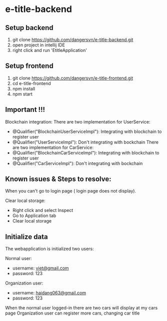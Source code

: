 # e-title-backend
## Setup backend
1. git clone https://github.com/dangersvn/e-title-backend.git
2. open project in intellij IDE
3. right click and run 'EtitleApplication'

## Setup frontend
1. git clone https://github.com/dangersvn/e-title-frontend.git
2. cd e-title-frontend
3. npm install
3. npm start

## Important !!!
Blockchain integration:
There are two implementation for UserService:
- @Qualifier("BlockchainUserServiceImpl"): Integrating with blockchain to register user
- @Qualifier("UserServiceImpl"): Don't integrating with bockchain 
There are two implementation for CarService:
- @Qualifier("BlockchainCarServiceImpl"): Integrating with blockchain to register user
- @Qualifier("CarServiceImpl"): Don't integrating with bockchain 

## Known issues & Steps to resolve:
When you can't go to login page ( login page does not display).

Clear local storage:
- Right click and select Inspect
- Go to Application tab
- Clear local storage

## Initialize data
The webapplication is initialized two users:

Normal user: 
- username: viet@gmail.com
- password: 123

Organization user:
- username: haidang063@gmail.com
- password: 123

When the normal user logged-in there are two cars will display at my cars page
Organization user can register more cars, changing car title  